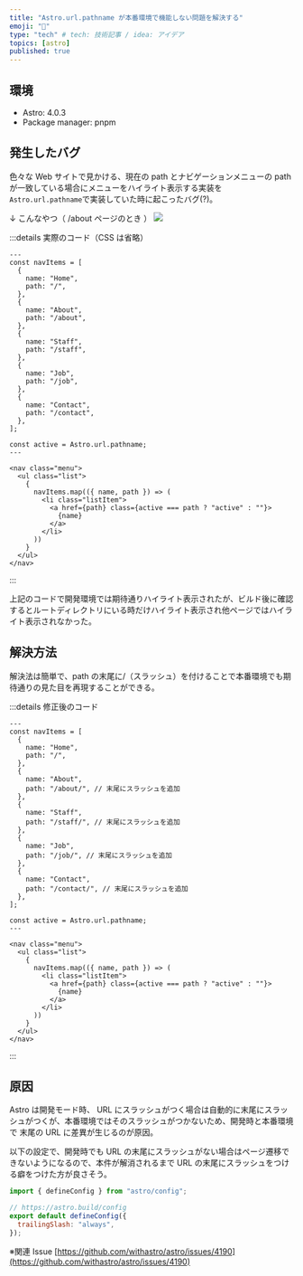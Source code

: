 ```yaml
---
title: "Astro.url.pathname が本番環境で機能しない問題を解決する"
emoji: "🌊"
type: "tech" # tech: 技術記事 / idea: アイデア
topics: [astro]
published: true
---
```


## 環境

- Astro: 4.0.3
- Package manager: pnpm

## 発生したバグ

色々な Web サイトで見かける、現在の path とナビゲーションメニューの path が一致している場合にメニューをハイライト表示する実装を `Astro.url.pathname`で実装していた時に起こったバグ(?)。

↓ こんなやつ（ /about ページのとき ）
![](https://storage.googleapis.com/zenn-user-upload/d8d91030ed23-20231211.png)

:::details 実際のコード（CSS は省略）

```jsx:Menu.astro
---
const navItems = [
  {
    name: "Home",
    path: "/",
  },
  {
    name: "About",
    path: "/about",
  },
  {
    name: "Staff",
    path: "/staff",
  },
  {
    name: "Job",
    path: "/job",
  },
  {
    name: "Contact",
    path: "/contact",
  },
];

const active = Astro.url.pathname;
---

<nav class="menu">
  <ul class="list">
    {
      navItems.map(({ name, path }) => (
        <li class="listItem">
          <a href={path} class={active === path ? "active" : ""}>
            {name}
          </a>
        </li>
      ))
    }
  </ul>
</nav>
```

:::

上記のコードで開発環境では期待通りハイライト表示されたが、ビルド後に確認するとルートディレクトリにいる時だけハイライト表示され他ページではハイライト表示されなかった。

## 解決方法

解決法は簡単で、path の末尾に/（スラッシュ）を付けることで本番環境でも期待通りの見た目を再現することができる。

:::details 修正後のコード

```jsx:Menu.astro
---
const navItems = [
  {
    name: "Home",
    path: "/",
  },
  {
    name: "About",
    path: "/about/", // 末尾にスラッシュを追加
  },
  {
    name: "Staff",
    path: "/staff/", // 末尾にスラッシュを追加
  },
  {
    name: "Job",
    path: "/job/", // 末尾にスラッシュを追加
  },
  {
    name: "Contact",
    path: "/contact/", // 末尾にスラッシュを追加
  },
];

const active = Astro.url.pathname;
---

<nav class="menu">
  <ul class="list">
    {
      navItems.map(({ name, path }) => (
        <li class="listItem">
          <a href={path} class={active === path ? "active" : ""}>
            {name}
          </a>
        </li>
      ))
    }
  </ul>
</nav>
```

:::

## 原因

Astro は開発モード時、 URL にスラッシュがつく場合は自動的に末尾にスラッシュがつくが、本番環境ではそのスラッシュがつかないため、開発時と本番環境で 末尾の URL に差異が生じるのが原因。

以下の設定で、開発時でも URL の末尾にスラッシュがない場合はページ遷移できないようになるので、本件が解消されるまで URL の末尾にスラッシュをつける癖をつけた方が良さそう。

```js:astro.config.mjs
import { defineConfig } from "astro/config";

// https://astro.build/config
export default defineConfig({
  trailingSlash: "always",
});

```

※関連 Issue
[https://github.com/withastro/astro/issues/4190](https://github.com/withastro/astro/issues/4190)
